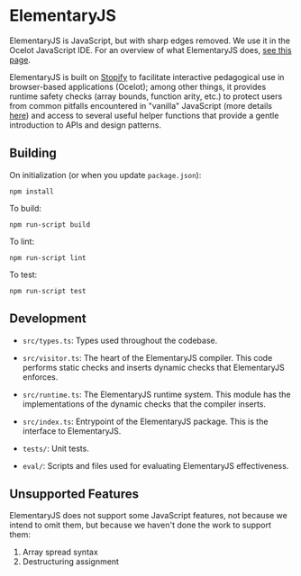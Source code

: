# ElementaryJS

ElementaryJS is JavaScript, but with sharp edges removed. We use it
in the Ocelot JavaScript IDE. For an overview of what ElementaryJS does,
[see this page](https://umass-compsci220.github.io/Ocelot/).

ElementaryJS is built on [Stopify](https://github.com/ocelot-ide/Stopify) to
facilitate interactive pedagogical use in browser-based applications (Ocelot);
among other things, it provides runtime safety checks (array bounds, function
arity, etc.) to protect users from common pitfalls encountered in "vanilla"
JavaScript (more details [here](https://www.ocelot-ide.org/rationale.html)) and
access to several useful helper functions that provide a gentle introduction to
APIs and design patterns.

## Building

On initialization (or when you update `package.json`):

    npm install

To build:

    npm run-script build

To lint:

    npm run-script lint

To test:

    npm run-script test

## Development

- `src/types.ts`: Types used throughout the codebase.

- `src/visitor.ts`: The heart of the ElementaryJS compiler. This code performs static checks and inserts dynamic checks that ElementaryJS enforces.

- `src/runtime.ts`: The ElementaryJS runtime system. This module has the implementations of the dynamic checks that the compiler inserts.

- `src/index.ts`: Entrypoint of the ElementaryJS package. This is the interface to ElementaryJS.

- `tests/`: Unit tests.

- `eval/`: Scripts and files used for evaluating ElementaryJS effectiveness.

## Unsupported Features

ElementaryJS does not support some JavaScript features, not because we intend to omit them, but because we haven't done the work to support them:

1. Array spread syntax
2. Destructuring assignment
